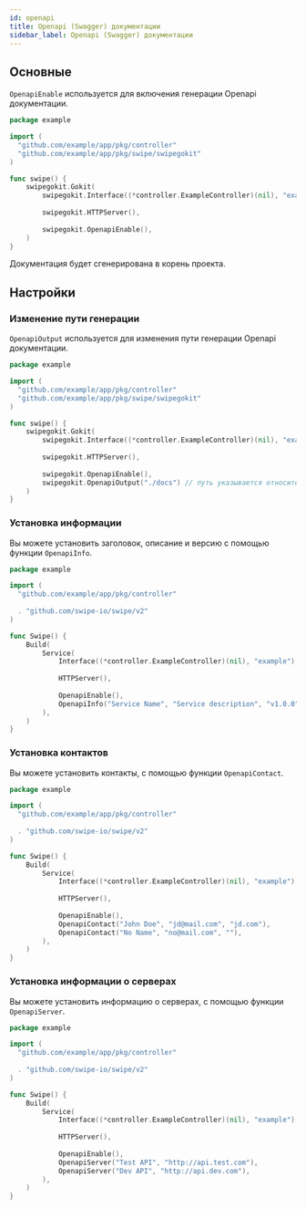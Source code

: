 ```yaml
---
id: openapi
title: Openapi (Swagger) документации
sidebar_label: Openapi (Swagger) документации
---
```


## Основные

`OpenapiEnable` используется для включения генерации Openapi документации.  

```go
package example

import (
  "github.com/example/app/pkg/controller"
  "github.com/example/app/pkg/swipe/swipegokit"
)

func swipe() {
    swipegokit.Gokit(
        swipegokit.Interface((*controller.ExampleController)(nil), "example"),
        
        swipegokit.HTTPServer(),
        
        swipegokit.OpenapiEnable(),
    )
}
```

Документация будет сгенерирована в корень проекта.

## Настройки

### Изменение пути генерации

`OpenapiOutput` используется для изменения пути генерации Openapi документации.

```go
package example

import (
  "github.com/example/app/pkg/controller"
  "github.com/example/app/pkg/swipe/swipegokit"
)

func swipe() {
    swipegokit.Gokit(
        swipegokit.Interface((*controller.ExampleController)(nil), "example"),
        
        swipegokit.HTTPServer(),
        
        swipegokit.OpenapiEnable(),       
        swipegokit.OpenapiOutput("./docs") // путь указывается относительно корня проекта.    			
    )
}
```

### Установка информации

Вы можете установить заголовок, описание и версию с помощью функции `OpenapiInfo`.

```go
package example

import (
  "github.com/example/app/pkg/controller"
  
  . "github.com/swipe-io/swipe/v2"
)

func Swipe() {
    Build(
        Service(
            Interface((*controller.ExampleController)(nil), "example"),
            
            HTTPServer(),
            
            OpenapiEnable(),       
            OpenapiInfo("Service Name", "Service description", "v1.0.0"),    			
        ),
    )
}
```

### Установка контактов

Вы можете установить контакты, с помощью функции `OpenapiContact`.

```go
package example

import (
  "github.com/example/app/pkg/controller"
  
  . "github.com/swipe-io/swipe/v2"
)

func Swipe() {
    Build(
        Service(
            Interface((*controller.ExampleController)(nil), "example"),
            
            HTTPServer(),
            
            OpenapiEnable(),       
            OpenapiContact("John Doe", "jd@mail.com", "jd.com"),
            OpenapiContact("No Name", "no@mail.com", ""),    			
        ),
    )
}
```

### Установка информации о серверах

Вы можете установить информацию о серверах, с помощью функции `OpenapiServer`.

```go
package example

import (
  "github.com/example/app/pkg/controller"
  
  . "github.com/swipe-io/swipe/v2"
)

func Swipe() {
    Build(
        Service(
            Interface((*controller.ExampleController)(nil), "example"),
            
            HTTPServer(),
            
            OpenapiEnable(),       
            OpenapiServer("Test API", "http://api.test.com"),
            OpenapiServer("Dev API", "http://api.dev.com"),    			
        ),
    )
}
```
